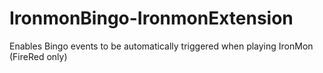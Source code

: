 # IronmonBingo-IronmonExtension
Enables Bingo events to be automatically triggered when playing IronMon (FireRed only)
